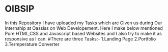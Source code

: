 # OIBSIP
In this Repository I have uploaded my Tasks which are Given us during Our Internship at Oassiss on Web Developement.
Here I make below mentioned Pure HTML,CSS and Javascript based Websites and I also try to make it as responsive as I can.
#There are three Tasks:-
1.Landing Page
2.Portfolio
3.Termperature Converter
